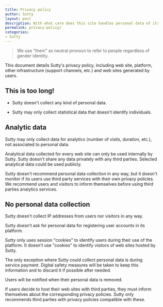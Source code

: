 ```yaml
---
title: Privacy policy
author: Sutty
layout: post
description: With what care does this site handles personal data of its users and visitors?
permalink: privacy-policy/
categories:
- Sutty
---
```


> We use "them" as neutral pronoun to refer to people regardless of
> gender identity.

This document details Sutty's privacy policy, including web site,
platform, other infrastructure (support channels, etc.) and web sites
generated by users.

## This is too long!

* Sutty doesn't collect any kind of personal data.

* Sutty may only collect statistical data that doesn't identify
  individuals.

## Analytic data

Sutty may only collect data for analytics (number of visits, duration,
etc.), not associated to personal data.

Analytical data collected for every web site can only be used internally
by Sutty.  Sutty doesn't share any data privately with any third
parties.  Selected analytical data could be used publicly.

Sutty doesn't recommend personal data collection in any way, but it
doesn't monitor if its users use third party services with their own
privacy policies.  We recommend users and visitors to inform themselves
before using third parties analytics services.

## No personal data collection

Sutty doesn't collect IP addresses from users nor visitors in any way.

Sutty doesn't ask for personal data for registering user accounts in its
platform.

Sutty only uses session "cookies" to identify users during their use of
the platform.  It doesn't use "cookies" to identify visitors of web
sites hosted by Sutty.

The only exception where Sutty could collect personal data is during
service payment.  Digital safety measures will be taken to keep this
information and to discard it if possible after needed.

Users will be notified when their personal data is removed.

If users decide to host their web sites with third parties, they must
inform themselves about the corresponding privacy policies.  Sutty only
recommends third parties with privacy policies compatible with these.
